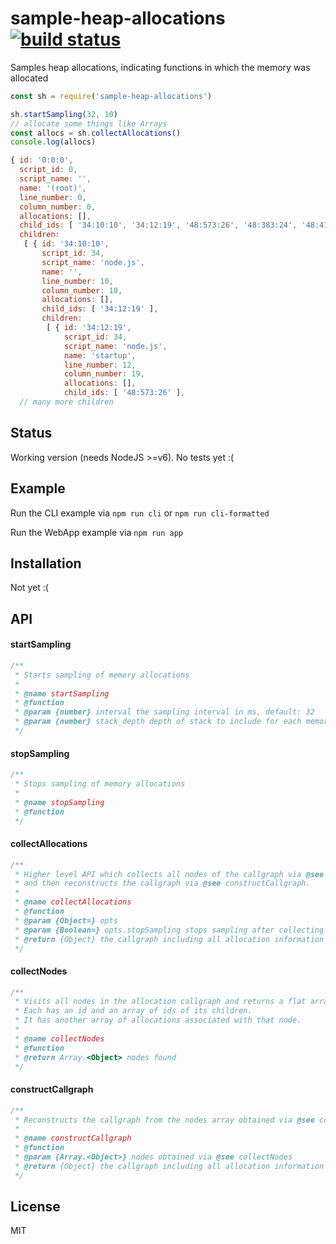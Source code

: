 # sample-heap-allocations [![build status](https://secure.travis-ci.org/thlorenz/sample-heap-allocations.png)](http://travis-ci.org/thlorenz/sample-heap-allocations)

Samples heap allocations, indicating functions in which the memory was allocated

```js
const sh = require('sample-heap-allocations')

sh.startSampling(32, 10)
// allocate some things like Arrays
const allocs = sh.collectAllocations()
console.log(allocs)
```

```js
{ id: '0:0:0',
  script_id: 0,
  script_name: '',
  name: '(root)',
  line_number: 0,
  column_number: 0,
  allocations: [],
  child_ids: [ '34:10:10', '34:12:19', '48:573:26', '48:383:24', '48:414:23' ],
  children:
   [ { id: '34:10:10',
       script_id: 34,
       script_name: 'node.js',
       name: '',
       line_number: 10,
       column_number: 10,
       allocations: [],
       child_ids: [ '34:12:19' ],
       children:
        [ { id: '34:12:19',
            script_id: 34,
            script_name: 'node.js',
            name: 'startup',
            line_number: 12,
            column_number: 19,
            allocations: [],
            child_ids: [ '48:573:26' ],
  // many more children
```

## Status

Working version (needs NodeJS >=v6). No tests yet :(

## Example

Run the CLI example via `npm run cli` or `npm run cli-formatted`

Run the WebApp example via `npm run app`

## Installation

Not yet :(

## API

#### startSampling

```js
/**
 * Starts sampling of memory allocations
 *
 * @name startSampling
 * @function
 * @param {number} interval the sampling interval in ms, default: 32
 * @param {number} stack_depth depth of stack to include for each memory allocation, default: 9999 
 */
```

#### stopSampling

```js
/**
 * Stops sampling of memory allocations
 *
 * @name stopSampling
 * @function
 */
```


#### collectAllocations

```js
/**
 * Higher level API which collects all nodes of the callgraph via @see collectNodes
 * and then reconstructs the callgraph via @see constructCallgraph.
 *
 * @name collectAllocations
 * @function
 * @param {Object=} opts
 * @param {Boolean=} opts.stopSampling stops sampling after collecting nodes, default: true
 * @return {Object} the callgraph including all allocation information
 */
 ```

#### collectNodes

```js
/**
 * Visits all nodes in the allocation callgraph and returns a flat array of them.
 * Each has an id and an array of ids of its children.
 * It has another array of allocations associated with that node.
 *
 * @name collectNodes
 * @function
 * @return Array.<Object> nodes found
 */
```

#### constructCallgraph

```js
/**
 * Reconstructs the callgraph from the nodes array obtained via @see collectNodes.
 *
 * @name constructCallgraph
 * @function
 * @param {Array.<Object>} nodes obtained via @see collectNodes
 * @return {Object} the callgraph including all allocation information
 */
 ```

## License

MIT
